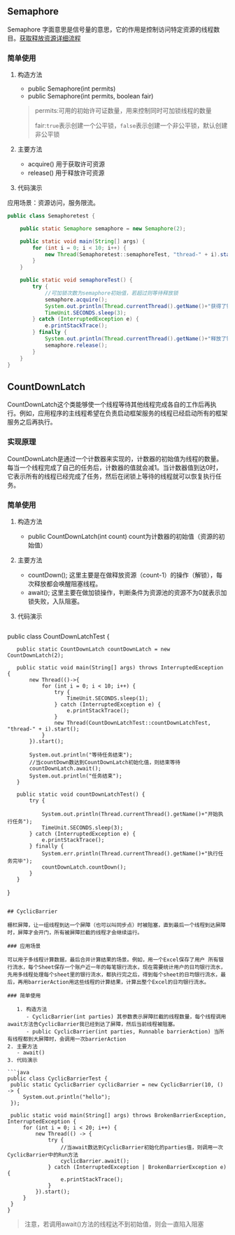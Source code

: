 ## Semaphore

Semaphore 字面意思是信号量的意思，它的作用是控制访问特定资源的线程数目。[获取释放资源详细流程](https://www.processon.com/view/link/5f0541656376891e810354b3)

### 简单使用

1. 构造方法

   - public Semaphore(int permits)
   - public Semaphore(int permits, boolean fair)

   > permits:可用的初始许可证数量，用来控制同时可加锁线程的数量
   >
   > fair:`true`表示创建一个公平锁，`false`表示创建一个非公平锁，默认创建非公平锁

2. 主要方法

   - acquire() 用于获取许可资源
   - release() 用于释放许可资源

3. 代码演示

应用场景：资源访问，服务限流。 

```java
public class Semaphoretest {

    public static Semaphore semaphore = new Semaphore(2);

    public static void main(String[] args) {
        for (int i = 0; i < 10; i++) {
            new Thread(Semaphoretest::semaphoreTest, "thread-" + i).start();
        }
    }

    public static void semaphoreTest() {
        try {
            //可加锁次数为semaphore初始值，若超过则等待释放锁
            semaphore.acquire();
            System.out.println(Thread.currentThread().getName()+"获得了锁");
            TimeUnit.SECONDS.sleep(3);
        } catch (InterruptedException e) {
            e.printStackTrace();
        } finally {
            System.out.println(Thread.currentThread().getName()+"释放了锁");
            semaphore.release();
        }
    }
}
```

## CountDownLatch

CountDownLatch这个类能够使一个线程等待其他线程完成各自的工作后再执行。例如，应用程序的主线程希望在负责启动框架服务的线程已经启动所有的框架服务之后再执行。

### 实现原理

CountDownLatch是通过一个计数器来实现的，计数器的初始值为线程的数量。每当一个线程完成了自己的任务后，计数器的值就会减1。当计数器值到达0时，它表示所有的线程已经完成了任务，然后在闭锁上等待的线程就可以恢复执行任务。

### 简单使用

1. 构造方法

   - public CountDownLatch(int count)  count为计数器的初始值（资源的初始值）

2. 主要方法

   - countDown(); 这里主要是在做释放资源（count-1）的操作（解锁），每次释放都会唤醒阻塞线程。
   - await(); 这里主要在做加锁操作，判断条件为资源池的资源不为0就表示加锁失败，入队阻塞。

3. 代码演示

   ```java
public class CountDownLatchTest {
   
       public static CountDownLatch countDownLatch = new CountDownLatch(2);
   
       public static void main(String[] args) throws InterruptedException {
           new Thread(()->{
               for (int i = 0; i < 10; i++) {
                   try {
                       TimeUnit.SECONDS.sleep(1);
                   } catch (InterruptedException e) {
                       e.printStackTrace();
                   }
                   new Thread(CountDownLatchTest::countDownLatchTest, "thread-" + i).start();
               }
           }).start();
   
           System.out.println("等待任务结束");
           //当countDown数达到CountDownLatch初始化值，则结束等待
           countDownLatch.await();
           System.out.println("任务结束");
       }
   
       public static void countDownLatchTest() {
           try {
   
               System.out.println(Thread.currentThread().getName()+"开始执行任务");
               TimeUnit.SECONDS.sleep(3);
           } catch (InterruptedException e) {
               e.printStackTrace();
           } finally {
               System.err.println(Thread.currentThread().getName()+"执行任务完毕");
               countDownLatch.countDown();
           }
       }
   }
   ```
   
## CyclicBarrier

   栅栏屏障，让一组线程到达一个屏障（也可以叫同步点）时被阻塞，直到最后一个线程到达屏障时，屏障才会开门，所有被屏障拦截的线程才会继续运行。 

### 应用场景

可以用于多线程计算数据，最后合并计算结果的场景。例如，用一个Excel保存了用户 所有银行流水，每个Sheet保存一个账户近一年的每笔银行流水，现在需要统计用户的日均银行流水，先用多线程处理每个sheet里的银行流水，都执行完之后，得到每个sheet的日均银行流水，最后，再用barrierAction用这些线程的计算结果，计算出整个Excel的日均银行流水。

   ### 简单使用

      1. 构造方法
         - CyclicBarrier(int parties) 其参数表示屏障拦截的线程数量，每个线程调用await方法告CyclicBarrier我已经到达了屏障，然后当前线程被阻塞。
         - public CyclicBarrier(int parties, Runnable barrierAction) 当所有线程都到大屏障时，会调用一次barrierAction
   2. 主要方法
      - await()
   3. 代码演示

```java
public class CyclicBarrierTest {
    public static CyclicBarrier cyclicBarrier = new CyclicBarrier(10, () -> {
        System.out.println("hello");
    });

    public static void main(String[] args) throws BrokenBarrierException, InterruptedException {
        for (int i = 0; i < 20; i++) {
            new Thread(() -> {
                try {
                    //当await数达到CyclicBarrier初始化的parties值，则调用一次CyclicBarrier中的Run方法
                    cyclicBarrier.await();
                } catch (InterruptedException | BrokenBarrierException e) {
                    e.printStackTrace();
                }
            }).start();
        }
    }
}

```

> 注意，若调用await()方法的线程达不到初始值，则会一直陷入阻塞

   